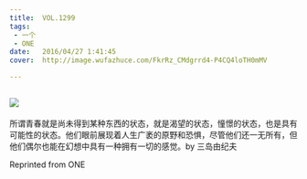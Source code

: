 ```yaml
---
title:	VOL.1299
tags:
 - 一个
 - ONE
date:	2016/04/27 1:41:45
cover:	http://image.wufazhuce.com/FkrRz_CMdgrrd4-P4CQ4loTH0mMV

---
```

![](http://image.wufazhuce.com/FkrRz_CMdgrrd4-P4CQ4loTH0mMV)
---

所谓青春就是尚未得到某种东西的状态，就是渴望的状态，憧憬的状态，也是具有可能性的状态。他们眼前展现着人生广袤的原野和恐惧，尽管他们还一无所有，但他们偶尔也能在幻想中具有一种拥有一切的感觉。by 三岛由纪夫
 
Reprinted from ONE
